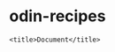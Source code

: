 # odin-recipes
<!DOCTYPE html>
<html lang="en">
<head>
    <meta charset="UTF-8">
   
    <title>Document</title>
</head>
<body>
    <h1>
</body>
</html>
